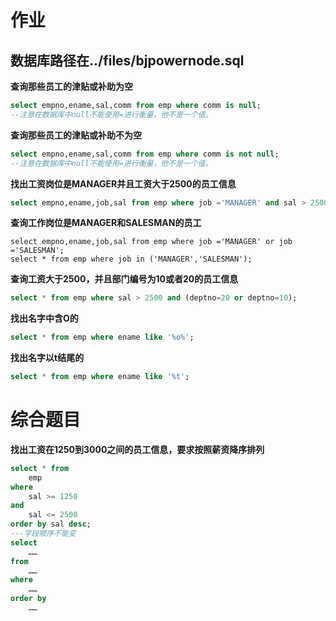 # 作业

## 数据库路径在../files/bjpowernode.sql

**查询那些员工的津贴或补助为空**

~~~sql
select empno,ename,sal,comm from emp where comm is null;
--注意在数据库中null不能使用=进行衡量，他不是一个值。
~~~

**查询那些员工的津贴或补助不为空**

~~~sql
select empno,ename,sal,comm from emp where comm is not null;
--注意在数据库中null不能使用=进行衡量，他不是一个值。
~~~

**找出工资岗位是MANAGER并且工资大于2500的员工信息**

~~~sql
select empno,ename,job,sal from emp where job ='MANAGER' and sal > 2500;
~~~

**查询工作岗位是MANAGER和SALESMAN的员工**

~~~
select empno,ename,job,sal from emp where job ='MANAGER' or job ='SALESMAN';
select * from emp where job in ('MANAGER','SALESMAN');
~~~

**查询工资大于2500，并且部门编号为10或者20的员工信息**

~~~sql
select * from emp where sal > 2500 and (deptno=20 or deptno=10);
~~~

**找出名字中含O的**

~~~sql
select * from emp where ename like '%o%';
~~~

**找出名字以t结尾的**

~~~sql
select * from emp where ename like '%t';
~~~

# **综合题目**

**找出工资在1250到3000之间的员工信息，要求按照薪资降序排列**

~~~sql
select * from 
	emp
where
	sal >= 1250
and 
	sal <= 2500
order by sal desc;
---字段顺序不能变
select 
	……
from
	……
where
	……
order by
	……
~~~

